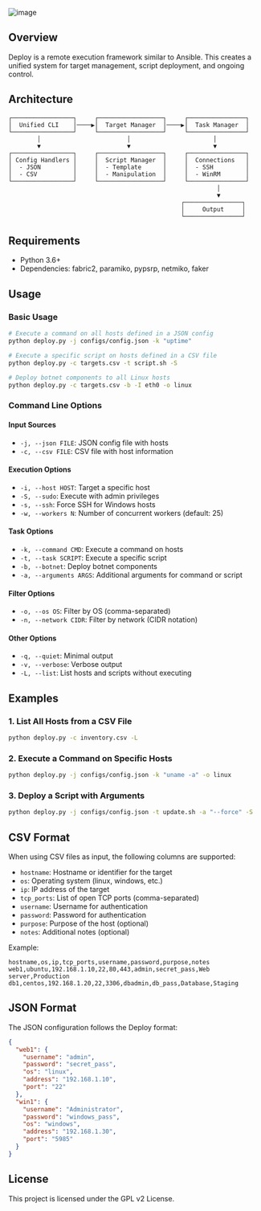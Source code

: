 ![image](https://github.com/user-attachments/assets/36181a91-1ff0-41d9-8285-5ca108861aee)


## Overview
Deploy is a remote execution framework similar to Ansible. This creates a unified system for target management, script deployment, and ongoing control.

## Architecture
```
┌─────────────────┐     ┌──────────────────┐     ┌────────────────┐
│  Unified CLI    │────▶│  Target Manager  │────▶│  Task Manager  │
└─────────────────┘     └──────────────────┘     └────────────────┘
        │                        │                       │
        ▼                        ▼                       ▼
┌─────────────────┐     ┌──────────────────┐     ┌────────────────┐
│ Config Handlers │     │  Script Manager  │     │  Connections   │
│  - JSON         │     │  - Template      │     │  - SSH         │
│  - CSV          │     │  - Manipulation  │     │  - WinRM       │
└─────────────────┘     └──────────────────┘     └────────────────┘
                                                          │
                                                          ▼
                                                ┌────────────────┐
                                                │     Output     │
                                                └────────────────┘
```
## Requirements
- Python 3.6+
- Dependencies: fabric2, paramiko, pypsrp, netmiko, faker

## Usage
### Basic Usage
```bash
# Execute a command on all hosts defined in a JSON config
python deploy.py -j configs/config.json -k "uptime"

# Execute a specific script on hosts defined in a CSV file
python deploy.py -c targets.csv -t script.sh -S

# Deploy botnet components to all Linux hosts
python deploy.py -c targets.csv -b -I eth0 -o linux
```

### Command Line Options
#### Input Sources
- `-j, --json FILE`: JSON config file with hosts
- `-c, --csv FILE`: CSV file with host information

#### Execution Options
- `-i, --host HOST`: Target a specific host
- `-S, --sudo`: Execute with admin privileges
- `-s, --ssh`: Force SSH for Windows hosts
- `-w, --workers N`: Number of concurrent workers (default: 25)

#### Task Options
- `-k, --command CMD`: Execute a command on hosts
- `-t, --task SCRIPT`: Execute a specific script
- `-b, --botnet`: Deploy botnet components
- `-a, --arguments ARGS`: Additional arguments for command or script

#### Filter Options
- `-o, --os OS`: Filter by OS (comma-separated)
- `-n, --network CIDR`: Filter by network (CIDR notation)

#### Other Options
- `-q, --quiet`: Minimal output
- `-v, --verbose`: Verbose output
- `-L, --list`: List hosts and scripts without executing

## Examples

### 1. List All Hosts from a CSV File
```bash
python deploy.py -c inventory.csv -L
```

### 2. Execute a Command on Specific Hosts
```bash
python deploy.py -j configs/config.json -k "uname -a" -o linux
```

### 3. Deploy a Script with Arguments
```bash
python deploy.py -j configs/config.json -t update.sh -a "--force" -S
```

## CSV Format
When using CSV files as input, the following columns are supported:
- `hostname`: Hostname or identifier for the target
- `os`: Operating system (linux, windows, etc.)
- `ip`: IP address of the target
- `tcp_ports`: List of open TCP ports (comma-separated)
- `username`: Username for authentication
- `password`: Password for authentication
- `purpose`: Purpose of the host (optional)
- `notes`: Additional notes (optional)

Example:
```csv
hostname,os,ip,tcp_ports,username,password,purpose,notes
web1,ubuntu,192.168.1.10,22,80,443,admin,secret_pass,Web server,Production
db1,centos,192.168.1.20,22,3306,dbadmin,db_pass,Database,Staging
```

## JSON Format
The JSON configuration follows the Deploy format:
```json
{
  "web1": {
    "username": "admin",
    "password": "secret_pass",
    "os": "linux",
    "address": "192.168.1.10",
    "port": "22"
  },
  "win1": {
    "username": "Administrator",
    "password": "windows_pass",
    "os": "windows",
    "address": "192.168.1.30",
    "port": "5985"
  }
}
```

## License

This project is licensed under the GPL v2 License.
